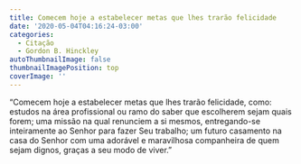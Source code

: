 ```yaml
---
title: Comecem hoje a estabelecer metas que lhes trarão felicidade
date: '2020-05-04T04:16:24-03:00'
categories:
  - Citação
  - Gordon B. Hinckley
autoThumbnailImage: false
thumbnailImagePosition: top
coverImage: ''
---
```

“Comecem hoje a estabelecer metas que lhes trarão felicidade, como: estudos na área profissional ou ramo do saber que escolherem sejam quais forem; uma missão na qual renunciem a si mesmos, entregando-se inteiramente ao Senhor para fazer Seu trabalho; um futuro casamento na casa do Senhor com uma adorável e maravilhosa companheira de quem sejam dignos, graças a seu modo de viver.”
